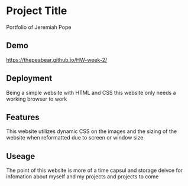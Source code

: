 # Project Title

Portfolio of Jeremiah Pope

## Demo

https://thepeabear.github.io/HW-week-2/

## Deployment

Being a simple website with HTML and CSS this website only needs a working browser to work

## Features

This website utilizes dynamic CSS on the images and the sizing of the website when reformatted due to screen or window size

## Useage

The point of this website is more of a time capsul and storage deivce for infomation about myself and my projects and projects to come
